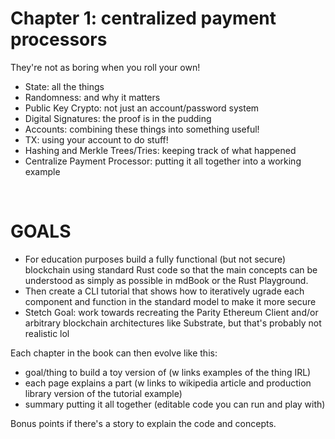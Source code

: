 # Chapter 1: centralized payment processors
They're not as boring when you roll your own! 
- State: all the things
- Randomness: and why it matters
- Public Key Crypto: not just an account/password system
- Digital Signatures: the proof is in the pudding
- Accounts: combining these things into something useful!
- TX: using your account to do stuff!
- Hashing and Merkle Trees/Tries: keeping track of what happened
- Centralize Payment Processor: putting it all together into a working example

<br>

# GOALS
- For education purposes build a fully functional (but not secure) blockchain using standard Rust code so that the main concepts can be understood as simply as possible in mdBook or the Rust Playground.
- Then create a CLI tutorial that shows how to iteratively ugrade each component and function in the standard model to make it more secure
- Stetch Goal: work towards recreating the Parity Ethereum Client and/or arbitrary blockchain architectures like Substrate, but that's probably not realistic lol

Each chapter in the book can then evolve like this:
- goal/thing to build a toy version of (w links examples of the thing IRL)
- each page explains a part (w links to wikipedia article and production library version of the tutorial example)
- summary putting it all together (editable code you can run and play with)

Bonus points if there's a story to explain the code and concepts.
